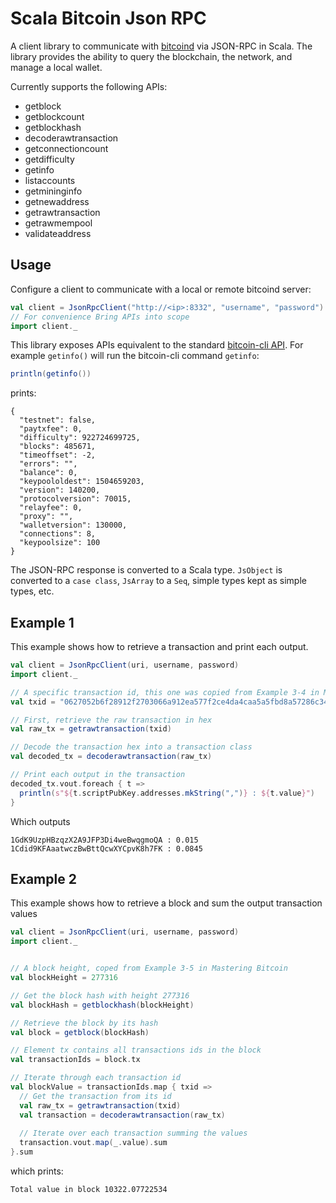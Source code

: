# Scala Bitcoin Json RPC

A client library to communicate with [bitcoind](https://en.bitcoin.it/wiki/Bitcoind) via JSON-RPC in Scala. The library provides the ability to query the blockchain, the network, and manage a local wallet.

Currently supports the following APIs:
- getblock
- getblockcount
- getblockhash
- decoderawtransaction
- getconnectioncount
- getdifficulty
- getinfo
- listaccounts
- getmininginfo
- getnewaddress
- getrawtransaction
- getrawmempool
- validateaddress

## Usage

Configure a client to communicate with a local or remote bitcoind server:

```scala
val client = JsonRpcClient("http://<ip>:8332", "username", "password")
// For convenience Bring APIs into scope
import client._
```

This library exposes APIs equivalent to the standard [bitcoin-cli API](https://en.bitcoin.it/wiki/Original_Bitcoin_client/API_Calls_list). For example `getinfo()` will run the bitcoin-cli command `getinfo`:

```scala
println(getinfo())
```

prints:

```text
{
  "testnet": false,
  "paytxfee": 0,
  "difficulty": 922724699725,
  "blocks": 485671,
  "timeoffset": -2,
  "errors": "",
  "balance": 0,
  "keypoololdest": 1504659203,
  "version": 140200,
  "protocolversion": 70015,
  "relayfee": 0,
  "proxy": "",
  "walletversion": 130000,
  "connections": 8,
  "keypoolsize": 100
}
```

The JSON-RPC response is converted to a Scala type. `JsObject` is converted to a `case class`, `JsArray` to a `Seq`, simple types kept as simple types, etc.


## Example 1

This example shows how to retrieve a transaction and print each output.

```scala
val client = JsonRpcClient(uri, username, password)
import client._

// A specific transaction id, this one was copied from Example 3-4 in Mastering Bitcoin
val txid = "0627052b6f28912f2703066a912ea577f2ce4da4caa5a5fbd8a57286c345c2f2"

// First, retrieve the raw transaction in hex
val raw_tx = getrawtransaction(txid)

// Decode the transaction hex into a transaction class
val decoded_tx = decoderawtransaction(raw_tx)

// Print each output in the transaction
decoded_tx.vout.foreach { t =>
  println(s"${t.scriptPubKey.addresses.mkString(",")} : ${t.value}")
}  
```

Which outputs

```text
1GdK9UzpHBzqzX2A9JFP3Di4weBwqgmoQA : 0.015
1Cdid9KFAaatwczBwBttQcwXYCpvK8h7FK : 0.0845
```

## Example 2

This example shows how to retrieve a block and sum the output transaction values

```scala
val client = JsonRpcClient(uri, username, password)
import client._


// A block height, coped from Example 3-5 in Mastering Bitcoin
val blockHeight = 277316

// Get the block hash with height 277316
val blockHash = getblockhash(blockHeight)

// Retrieve the block by its hash
val block = getblock(blockHash)

// Element tx contains all transactions ids in the block
val transactionIds = block.tx

// Iterate through each transaction id
val blockValue = transactionIds.map { txid =>
  // Get the transaction from its id
  val raw_tx = getrawtransaction(txid)
  val transaction = decoderawtransaction(raw_tx)
  
  // Iterate over each transaction summing the values
  transaction.vout.map(_.value).sum
}.sum
```
which prints:

```text
Total value in block 10322.07722534
```
